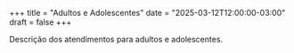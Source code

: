 +++
title = "Adultos e Adolescentes"
date = "2025-03-12T12:00:00-03:00"
draft = false
+++

Descrição dos atendimentos para adultos e adolescentes.
